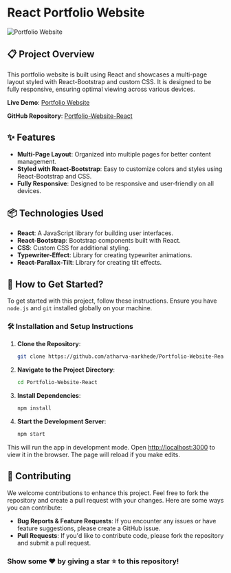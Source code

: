# React Portfolio Website

![Portfolio Website](https://github.com/atharva-narkhede/Portfolio-Website-React/assets/106006803/e24ba60d-98e5-4039-808b-3245ab3a338e)


## 📋 Project Overview

This portfolio website is built using React and showcases a multi-page layout styled with React-Bootstrap and custom CSS. It is designed to be fully responsive, ensuring optimal viewing across various devices.

**Live Demo**: [Portfolio Website](https://atharvaportfolio-2606.web.app)

**GitHub Repository**: [Portfolio-Website-React](https://github.com/atharva-narkhede/Portfolio-Website-React)

## ✨ Features

- **Multi-Page Layout**: Organized into multiple pages for better content management.
- **Styled with React-Bootstrap**: Easy to customize colors and styles using React-Bootstrap and CSS.
- **Fully Responsive**: Designed to be responsive and user-friendly on all devices.

## 📦 Technologies Used

- **React**: A JavaScript library for building user interfaces.
- **React-Bootstrap**: Bootstrap components built with React.
- **CSS**: Custom CSS for additional styling.
- **Typewriter-Effect**: Library for creating typewriter animations.
- **React-Parallax-Tilt**: Library for creating tilt effects.

## 🚀 How to Get Started?

To get started with this project, follow these instructions. Ensure you have `node.js` and `git` installed globally on your machine.

### 🛠 Installation and Setup Instructions

1. **Clone the Repository**:
    ```bash
    git clone https://github.com/atharva-narkhede/Portfolio-Website-React.git
    ```

2. **Navigate to the Project Directory**:
    ```bash
    cd Portfolio-Website-React
    ```

3. **Install Dependencies**:
    ```bash
    npm install
    ```

4. **Start the Development Server**:
    ```bash
    npm start
    ```

This will run the app in development mode. Open [http://localhost:3000](http://localhost:3000) to view it in the browser. The page will reload if you make edits.


## 🤝 Contributing

We welcome contributions to enhance this project. Feel free to fork the repository and create a pull request with your changes. Here are some ways you can contribute:

- **Bug Reports & Feature Requests**: If you encounter any issues or have feature suggestions, please create a GitHub issue.
- **Pull Requests**: If you'd like to contribute code, please fork the repository and submit a pull request.

### Show some ❤️ by giving a star ⭐ to this repository!

